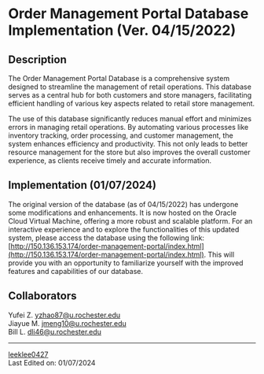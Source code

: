 # Order Management Portal Database Implementation (Ver. 04/15/2022)

## Description

The Order Management Portal Database is a comprehensive system designed to streamline the management of retail operations. This database serves as a central hub for both customers and store managers, facilitating efficient handling of various key aspects related to retail store management.

The use of this database significantly reduces manual effort and minimizes errors in managing retail operations. By automating various processes like inventory tracking, order processing, and customer management, the system enhances efficiency and productivity. This not only leads to better resource management for the store but also improves the overall customer experience, as clients receive timely and accurate information.

## Implementation (01/07/2024)
The original version of the database (as of 04/15/2022) has undergone some modifications and enhancements. It is now hosted on the Oracle Cloud Virtual Machine, offering a more robust and scalable platform. For an interactive experience and to explore the functionalities of this updated system, please access the database using the following link: [http://150.136.153.174/order-management-portal/index.html](http://150.136.153.174/order-management-portal/index.html). This will provide you with an opportunity to familiarize yourself with the improved features and capabilities of our database.

## Collaborators
Yufei Z. yzhao87@u.rochester.edu  
Jiayue M. jmeng10@u.rochester.edu  
Bill L. dli46@u.rochester.edu  

---

[leeklee0427](https://github.com/leeklee0427)  
Last Edited on: 01/07/2024  